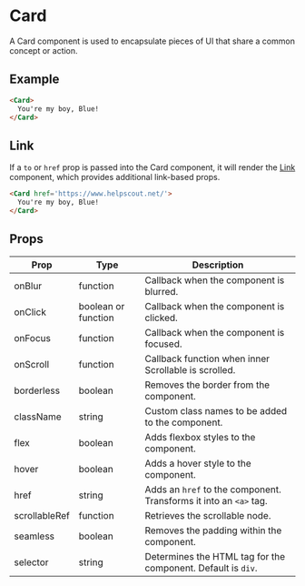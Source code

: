 # Card

A Card component is used to encapsulate pieces of UI that share a common concept or action.


## Example

```html
<Card>
  You're my boy, Blue!
</Card>
```


## Link

If a `to` or `href` prop is passed into the Card component, it will render the [Link](../../../Link) component, which provides additional link-based props.

```html
<Card href='https://www.helpscout.net/'>
  You're my boy, Blue!
</Card>
```


## Props

| Prop | Type | Description |
| --- | --- | --- |
| onBlur | function | Callback when the component is blurred. |
| onClick | boolean or function | Callback when the component is clicked. |
| onFocus | function | Callback when the component is focused. |
| onScroll | function | Callback function when inner Scrollable is scrolled. |
| borderless | boolean | Removes the border from the component. |
| className | string | Custom class names to be added to the component. |
| flex | boolean | Adds flexbox styles to the component. |
| hover | boolean | Adds a hover style to the component. |
| href | string | Adds an `href` to the component. Transforms it into an `<a>` tag. |
| scrollableRef | function | Retrieves the scrollable node. |
| seamless | boolean | Removes the padding within the component. |
| selector | string | Determines the HTML tag for the component. Default is `div`. |
